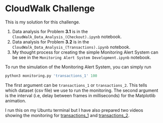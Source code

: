 # CloudWalk Challenge 

This is my solution for this challenge.

1. Data analysis for Problem **3.1** is in the `CloudWalk_Data_Analysis_(Checkout).ipynb` notebook.
2. Data analysis for Problem **3.2** is in the `CloudWalk_Data_Analysis_(Transactions).ipynb` notebook. 
3. My thought process for creating the simple Monitoring Alert System can be see in the `Monitoring Alert System Development.ipynb` notebook. 

To run the simulation of the Monitoring Alert System, you can simply run

```python
python3 monitoring.py 'transactions_1' 100
```

The first argument can be `transactions_1` or `transactions_2`. This tells which dataset (csv file) we use to run the monitoring. 
The second argument is the interval (i.e, delay between frames in milliseconds) for the Matplotlib animation. 

I run this on my Ubuntu terminal but I have also prepared two videos showing the monitoring for [transactions_1](https://www.youtube.com/watch?v=vw_pp2OyI8M) and [transactions_2](https://www.youtube.com/watch?v=QlueZKk-LIk).